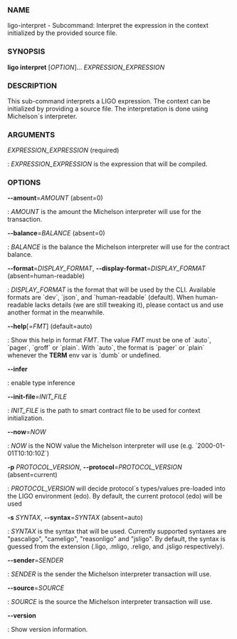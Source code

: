 ### NAME

ligo-interpret - Subcommand: Interpret the expression in the context
initialized by the provided source file.

### SYNOPSIS

**ligo interpret** \[*OPTION*\]\... *EXPRESSION_EXPRESSION*

### DESCRIPTION

This sub-command interprets a LIGO expression. The context can be
initialized by providing a source file. The interpretation is done using
Michelson\`s interpreter.

### ARGUMENTS

*EXPRESSION_EXPRESSION* (required)

:   *EXPRESSION_EXPRESSION* is the expression that will be compiled.

### OPTIONS

**\--amount**=*AMOUNT* (absent=0)

:   *AMOUNT* is the amount the Michelson interpreter will use for the
    transaction.

**\--balance**=*BALANCE* (absent=0)

:   *BALANCE* is the balance the Michelson interpreter will use for the
    contract balance.

**\--format**=*DISPLAY_FORMAT*, **\--display-format**=*DISPLAY_FORMAT* (absent=human-readable)

:   *DISPLAY_FORMAT* is the format that will be used by the CLI.
    Available formats are \`dev\`, \`json\`, and \`human-readable\`
    (default). When human-readable lacks details (we are still tweaking
    it), please contact us and use another format in the meanwhile.

**\--help**\[=*FMT*\] (default=auto)

:   Show this help in format *FMT*. The value *FMT* must be one of
    \`auto\`, \`pager\`, \`groff\` or \`plain\`. With \`auto\`, the
    format is \`pager\` or \`plain\` whenever the **TERM** env var is
    \`dumb\` or undefined.

**\--infer**

:   enable type inference

**\--init-file**=*INIT_FILE*

:   *INIT_FILE* is the path to smart contract file to be used for
    context initialization.

**\--now**=*NOW*

:   *NOW* is the NOW value the Michelson interpreter will use (e.g.
    \`2000-01-01T10:10:10Z\`)

**-p** *PROTOCOL_VERSION*, **\--protocol**=*PROTOCOL_VERSION* (absent=current)

:   *PROTOCOL_VERSION* will decide protocol\`s types/values pre-loaded
    into the LIGO environment (edo). By default, the current protocol
    (edo) will be used

**-s** *SYNTAX*, **\--syntax**=*SYNTAX* (absent=auto)

:   *SYNTAX* is the syntax that will be used. Currently supported
    syntaxes are \"pascaligo\", \"cameligo\", \"reasonligo\" and
    \"jsligo\". By default, the syntax is guessed from the extension
    (.ligo, .mligo, .religo, and .jsligo respectively).

**\--sender**=*SENDER*

:   *SENDER* is the sender the Michelson interpreter transaction will
    use.

**\--source**=*SOURCE*

:   *SOURCE* is the source the Michelson interpreter transaction will
    use.

**\--version**

:   Show version information.
